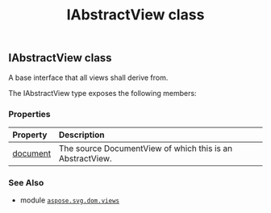 ﻿---
title: IAbstractView class
second_title: Aspose.SVG for Python via .NET API References
description: 
type: docs
weight: 10
url: /python-net/aspose.svg.dom.views/iabstractview/
is_root: false
---

## IAbstractView class

A base interface that all views shall derive from.



The IAbstractView type exposes the following members:

### Properties
| Property | Description |
| :- | :- |
| [document](/svg/python-net/aspose.svg.dom.views/iabstractview/document) | The source DocumentView of which this is an AbstractView. |



### See Also
* module [`aspose.svg.dom.views`](..)
